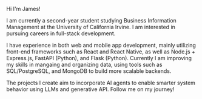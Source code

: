 Hi I'm James!

I am currently a second-year student studying Business Information Management at the University of California Irvine. I am interested in pursuing careers in full-stack development. 

I have experience in both web and mobile app development, mainly utilizing front-end frameworks such as React and React Native, as well as Node.js + Express.js, FastAPI (Python), and Flask (Python). Currently I am improving my skills in mangaing and organizing data, using tools such as SQL/PostgreSQL, and MongoDB to build more scalable backends. 

The projects I create aim to incorporate AI agents to enable smarter system behavior using LLMs and generative API. Follow me on my journey!
